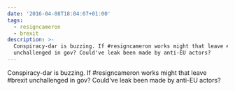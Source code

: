 ```yaml
---
date: '2016-04-08T18:04:07+01:00'
tags:
  - resigncameron
  - brexit
description: >-
  Conspiracy-dar is buzzing. If #resigncameron works might that leave #brexit
  unchallenged in gov? Could've leak been made by anti-EU actors?
---
```

Conspiracy-dar is buzzing. If #resigncameron works might that leave #brexit unchallenged in gov? Could've leak been made by anti-EU actors?
